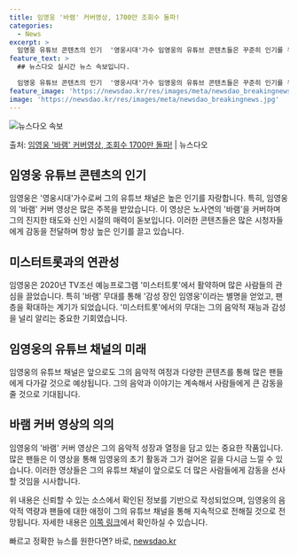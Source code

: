 ```yaml
---
title: 임영웅 '바램' 커버영상, 1700만 조회수 돌파!
categories:
  - News
excerpt: >
  임영웅 유튜브 콘텐츠의 인기  '영웅시대'가수 임영웅의 유튜브 콘텐츠들은 꾸준히 인기를 유지하며, 그는 유튜…
feature_text: >
  ## 뉴스다오 실시간 뉴스 속보입니다.

  임영웅 유튜브 콘텐츠의 인기  '영웅시대'가수 임영웅의 유튜브 콘텐츠들은 꾸준히 인기를 유지하며, 그는 유튜…
feature_image: 'https://newsdao.kr/res/images/meta/newsdao_breakingnews.jpg'
image: 'https://newsdao.kr/res/images/meta/newsdao_breakingnews.jpg'
---
```


![뉴스다오 속보](https://newsdao.kr/res/images/meta/newsdao_breakingnews.jpg)

<p>출처: <a href="https://newsdao.kr/4392" rel="dofollow">임영웅 '바램' 커버영상, 조회수 1700만 돌파!</a> | 뉴스다오</p>

<h2 data-ke-size="size26">임영웅 유튜브 콘텐츠의 인기</h2>
임영웅은 '영웅시대'가수로써 그의 유튜브 채널은 높은 인기를 자랑합니다. 특히, 임영웅의 '바램' 커버 영상은 많은 주목을 받았습니다. 이 영상은 노사연의 '바램'을 커버하며 그의 진지한 태도와 신인 시절의 매력이 돋보입니다. 이러한 콘텐츠들은 많은 시청자들에게 감동을 전달하며 항상 높은 인기를 끌고 있습니다.

<h2 data-ke-size="size26">미스터트롯과의 연관성</h2>
임영웅은 2020년 TV조선 예능프로그램 '미스터트롯'에서 활약하며 많은 사람들의 관심을 끌었습니다. 특히 '바램' 무대를 통해 '감성 장인 임영웅'이라는 별명을 얻었고, 팬층을 확대하는 계기가 되었습니다. '미스터트롯'에서의 무대는 그의 음악적 재능과 감성을 널리 알리는 중요한 기회였습니다.

<h2 data-ke-size="size26">임영웅의 유튜브 채널의 미래</h2>
임영웅의 유튜브 채널은 앞으로도 그의 음악적 여정과 다양한 콘텐츠를 통해 많은 팬들에게 다가갈 것으로 예상됩니다. 그의 음악과 이야기는 계속해서 사람들에게 큰 감동을 줄 것으로 기대됩니다.

<h2 data-ke-size="size26">바램 커버 영상의 의의</h2>
임영웅의 '바램' 커버 영상은 그의 음악적 성장과 열정을 담고 있는 중요한 작품입니다. 많은 팬들은 이 영상을 통해 임영웅의 초기 활동과 그가 걸어온 길을 다시금 느낄 수 있습니다. 이러한 영상들은 그의 유튜브 채널이 앞으로도 더 많은 사람들에게 감동을 선사할 것임을 시사합니다.

위 내용은 신뢰할 수 있는 소스에서 확인된 정보를 기반으로 작성되었으며, 임영웅의 음악적 역량과 팬들에 대한 애정이 그의 유튜브 채널을 통해 지속적으로 전해질 것으로 전망됩니다. 자세한 내용은 <a href="https://newsdao.kr/4392">이쪽 링크</a>에서 확인하실 수 있습니다. 

빠르고 정확한 뉴스를 원한다면? 바로, <a href="https://newsdao.kr" rel="dofollow">newsdao.kr</a>



